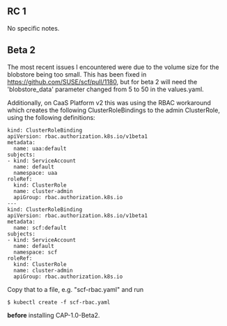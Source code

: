 ## RC 1

No specific notes.

## Beta 2

The most recent issues I encountered were due to the volume size for the blobstore being too small. This has been fixed in https://github.com/SUSE/scf/pull/1180, but for beta 2 will need the 'blobstore_data' parameter changed from 5 to 50 in the values.yaml.

Additionally, on CaaS Platform v2 this was using the RBAC workaround which creates the following ClusterRoleBindings to the admin ClusterRole, using the following definitions:

```
kind: ClusterRoleBinding
apiVersion: rbac.authorization.k8s.io/v1beta1
metadata:
  name: uaa:default
subjects:
- kind: ServiceAccount
  name: default
  namespace: uaa
roleRef:
  kind: ClusterRole
  name: cluster-admin
  apiGroup: rbac.authorization.k8s.io
---
kind: ClusterRoleBinding
apiVersion: rbac.authorization.k8s.io/v1beta1
metadata:
  name: scf:default
subjects:
- kind: ServiceAccount
  name: default
  namespace: scf
roleRef:
  kind: ClusterRole
  name: cluster-admin
  apiGroup: rbac.authorization.k8s.io
```

Copy that to a file, e.g. "scf-rbac.yaml" and run

```
$ kubectl create -f scf-rbac.yaml
```

**before** installing CAP-1.0-Beta2.